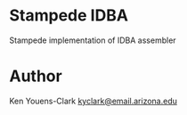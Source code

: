 # Stampede IDBA

Stampede implementation of IDBA assembler

# Author

Ken Youens-Clark <kyclark@email.arizona.edu>
